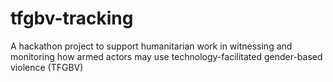 # tfgbv-tracking

A hackathon project to support humanitarian work in witnessing and monitoring how armed actors may use technology-facilitated gender-based violence (TFGBV)